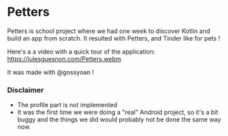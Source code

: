 # Petters

Petters is school project where we had one week to discover Kotlin and build an app from scratch. It resulted with Petters, and Tinder like for pets !

Here's a a video with a quick tour of the application: https://julesguesnon.com/Petters.webm

It was made with @gossyoan !

### Disclaimer

- The profile part is not implemented
- It was the first time we were doing a "real" Android project, so it's a bit buggy and the things we did would probably not be done the same way now.
